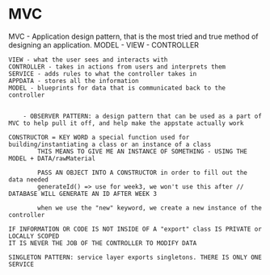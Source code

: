 # MVC

MVC - Application design pattern, that is the most tried and true method of designing an application.
    MODEL - VIEW - CONTROLLER

    VIEW - what the user sees and interacts with
    CONTROLLER - takes in actions from users and interprets them
    SERVICE - adds rules to what the controller takes in
    APPDATA - stores all the information
    MODEL - blueprints for data that is communicated back to the controller


        - OBSERVER PATTERN: a design pattern that can be used as a part of MVC to help pull it off, and help make the appstate actually work
    
    CONSTRUCTOR = KEY WORD a special function used for building/instantiating a class or an instance of a class
            THIS MEANS TO GIVE ME AN INSTANCE OF SOMETHING - USING THE MODEL + DATA/rawMaterial

            PASS AN OBJECT INTO A CONSTRUCTOR in order to fill out the data needed
            generateId() => use for week3, we won't use this after // DATABASE WILL GENERATE AN ID AFTER WEEK 3

            when we use the "new" keyword, we create a new instance of the controller

    IF INFORMATION OR CODE IS NOT INSIDE OF A "export" class IS PRIVATE or LOCALLY SCOPED
    IT IS NEVER THE JOB OF THE CONTROLLER TO MODIFY DATA
    
    SINGLETON PATTERN: service layer exports singletons. THERE IS ONLY ONE SERVICE